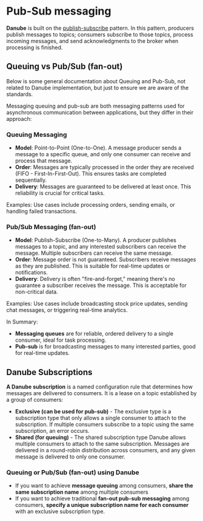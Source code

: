 # Pub-Sub messaging

**Danube** is built on the [publish-subscribe](https://en.wikipedia.org/wiki/Publish%E2%80%93subscribe_pattern) pattern. In this pattern, producers publish messages to topics; consumers subscribe to those topics, process incoming messages, and send acknowledgments to the broker when processing is finished.

## Queuing vs Pub/Sub (fan-out)

Below is some general documentation about Queuing and Pub-Sub, not related to Danube implementation, but just to ensure we are aware of the standards.

Messaging queuing and pub-sub are both messaging patterns used for asynchronous communication between applications, but they differ in their approach:

### Queuing Messaging

* **Model**: Point-to-Point (One-to-One). A message producer sends a message to a specific queue, and only one consumer can receive and process that message.
* **Order**: Messages are typically processed in the order they are received (FIFO - First-In-First-Out). This ensures tasks are completed sequentially.
* **Delivery**: Messages are guaranteed to be delivered at least once. This reliability is crucial for critical tasks.

Examples: Use cases include processing orders, sending emails, or handling failed transactions.

### Pub/Sub Messaging (fan-out)

* **Model**: Publish-Subscribe (One-to-Many). A producer publishes messages to a topic, and any interested subscribers can receive the message. Multiple subscribers can receive the same message.
* **Order**: Message order is not guaranteed. Subscribers receive messages as they are published. This is suitable for real-time updates or notifications.
* **Delivery**: Delivery is often "fire-and-forget," meaning there's no guarantee a subscriber receives the message. This is acceptable for non-critical data.

Examples: Use cases include broadcasting stock price updates, sending chat messages, or triggering real-time analytics.

In Summary:

* **Messaging queues** are for reliable, ordered delivery to a single consumer, ideal for task processing.
* **Pub-sub** is for broadcasting messages to many interested parties, good for real-time updates.

## Danube Subscriptions

**A Danube subscription** is a named configuration rule that determines how messages are delivered to consumers. It is a lease on a topic established by a group of consumers:

* **Exclusive (can be used for pub-sub)** - The exclusive type is a subscription type that only allows a single consumer to attach to the subscription. If multiple consumers subscribe to a topic using the same subscription, an error occurs.
* **Shared (for queuing)** - The shared subscription type Danube allows multiple consumers to attach to the same subscription. Messages are delivered in a round-robin distribution across consumers, and any given message is delivered to only one consumer.

### Queuing or Pub/Sub (fan-out) using Danube

* If you want to achieve **message queuing** among consumers, **share the same subscription name** among multiple consumers
* If you want to achieve traditional **fan-out pub-sub messaging** among consumers, **specify a unique subscription name for each consumer** with an exclusive subscription type.
